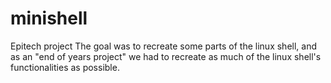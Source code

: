 # minishell
Epitech project
The goal was to recreate some parts of the linux shell, and as an "end of years project" we had to recreate as much of the linux shell's functionalities as possible.
